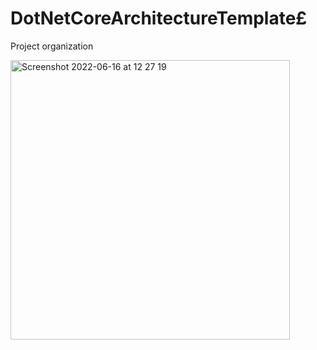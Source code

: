 # DotNetCoreArchitectureTemplate£

Project organization

<img width="447" alt="Screenshot 2022-06-16 at 12 27 19" src="https://user-images.githubusercontent.com/15988960/174051010-ca0a7b8d-6522-4099-93e6-16b4c9d9d71d.png">
